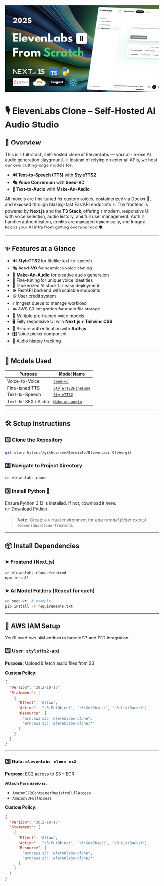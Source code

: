![Project Thumbnail](thumbnail.png)

# 🎙️ ElevenLabs Clone – Self-Hosted AI Audio Studio

## 🚀 Overview

This is a full-stack, self-hosted clone of ElevenLabs — your all-in-one AI audio generation playground. 🔥 Instead of relying on external APIs, we host our own cutting-edge models for:

- **🔊 Text-to-Speech (TTS)** with **StyleTTS2**
- **🎭 Voice Conversion** with **Seed-VC**
- **🎵 Text-to-Audio** with **Make-An-Audio**

All models are fine-tuned for custom voices, containerized via Docker 🐳, and exposed through blazing-fast FastAPI endpoints ⚡. The frontend is powered by **Next.js** and the **T3 Stack**, offering a modern, responsive UI with voice selection, audio history, and full user management. Auth.js handles authentication, credits are managed dynamically, and Inngest keeps your AI infra from getting overwhelmed 🛡️.

---

## ✨ Features at a Glance

- 🔊 **StyleTTS2** for lifelike text-to-speech
- 🎭 **Seed-VC** for seamless voice cloning
- 🎵 **Make-An-Audio** for creative audio generation
- 🧠 Fine-tuning for unique voice identities
- 🐳 Dockerized AI stack for easy deployment
- ⚙️ FastAPI backend with scalable endpoints
- 🪙 User credit system
- 🌀 Inngest queue to manage workload
- ☁️ AWS S3 integration for audio file storage
- 👥 Multiple pre-trained voice models
- 🖥️ Fully responsive UI with **Next.js + Tailwind CSS**
- 🔐 Secure authentication with **Auth.js**
- 🎛️ Voice picker component
- 📝 Audio history tracking

---

## 🧠 Models Used

| Purpose             | Model Name                                                             |
| ------------------- | ---------------------------------------------------------------------- |
| Voice-to-Voice      | [`seed-vc`](https://github.com/Plachtaa/seed-vc)                       |
| Fine-tuned TTS      | [`StyleTTS2FineTune`](https://github.com/IIEleven11/StyleTTS2FineTune) |
| Text-to-Speech      | [`StyleTTS2`](https://github.com/yl4579/StyleTTS2)                     |
| Text-to-SFX / Audio | [`Make-an-audio`](https://github.com/Text-to-Audio/Make-An-Audio)      |

---

## 🛠️ Setup Instructions

### 1️⃣ Clone the Repository

```bash
git clone https://github.com/BernieTv/ElevenLabs-Clone.git
```

### 2️⃣ Navigate to Project Directory

```bash
cd elevenlabs-clone
```

### 3️⃣ Install Python 🐍

Ensure Python 3.10 is installed. If not, download it here:  
👉 [Download Python](https://www.python.org/downloads/)

> **Note:** Create a virtual environment for _each model folder_ except `elevenlabs-clone-frontend`.

---

## 📦 Install Dependencies

### ➤ Frontend (Next.js)

```bash
cd elevenlabs-clone-frontend
npm install
```

### ➤ AI Model Folders (Repeat for each)

```bash
cd seed-vc  # example
pip install -r requirements.txt
```

---

## 🔐 AWS IAM Setup

You'll need two IAM entities to handle S3 and EC2 integration:

### 1️⃣ User: `styletts2-api`

**Purpose:** Upload & fetch audio files from S3

**Custom Policy:**

```json
{
  "Version": "2012-10-17",
  "Statement": [
    {
      "Effect": "Allow",
      "Action": ["s3:PutObject", "s3:GetObject", "s3:ListBucket"],
      "Resource": [
        "arn:aws:s3:::elevenlabs-clone",
        "arn:aws:s3:::elevenlabs-clone/*"
      ]
    }
  ]
}
```

---

### 2️⃣ Role: `elevenlabs-clone-ec2`

**Purpose:** EC2 access to S3 + ECR

**Attach Permissions:**

- `AmazonEC2ContainerRegistryFullAccess`
- `AmazonS3FullAccess`

**Custom Policy:**

```json
{
  "Version": "2012-10-17",
  "Statement": [
    {
      "Effect": "Allow",
      "Action": ["s3:PutObject", "s3:GetObject", "s3:ListBucket"],
      "Resource": [
        "arn:aws:s3:::elevenlabs-clone",
        "arn:aws:s3:::elevenlabs-clone/*"
      ]
    }
  ]
}
```
